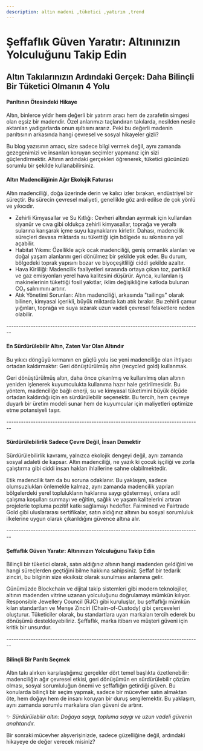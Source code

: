 ```yaml
---
description: altın madeni ,tüketici ,yatırım ,trend
---
```


# Şeffaflık Güven Yaratır: Altınınızın Yolculuğunu Takip Edin

## Altın Takılarınızın Ardındaki Gerçek: Daha Bilinçli Bir Tüketici Olmanın 4 Yolu

#### &#x20;Parıltının Ötesindeki Hikaye

Altın, binlerce yıldır hem değerli bir yatırım aracı hem de zarafetin simgesi olan eşsiz bir madendir. Özel anlarımızı taçlandıran takılarda, nesilden nesile aktarılan yadigarlarda onun ışıltısını ararız. Peki bu değerli madenin parıltısının arkasında hangi çevresel ve sosyal hikayeler gizli?

Bu blog yazısının amacı, size sadece bilgi vermek değil, aynı zamanda gezegenimizi ve insanları koruyan seçimler yapmanız için sizi güçlendirmektir. Altının ardındaki gerçekleri öğrenerek, tüketici gücünüzü sorumlu bir şekilde kullanabilirsiniz.



#### &#x20;Altın Madenciliğinin Ağır Ekolojik Faturası

Altın madenciliği, doğa üzerinde derin ve kalıcı izler bırakan, endüstriyel bir süreçtir. Bu sürecin çevresel maliyeti, genellikle göz ardı edilse de çok yönlü ve yıkıcıdır.

* Zehirli Kimyasallar ve Su Kıtlığı: Cevheri altından ayırmak için kullanılan siyanür ve cıva gibi oldukça zehirli kimyasallar, toprağa ve yeraltı sularına karışarak içme suyu kaynaklarını kirletir. Dahası, madencilik süreçleri devasa miktarda su tükettiği için bölgede su sıkıntısına yol açabilir.
* Habitat Yıkımı: Özellikle açık ocak madenciliği, geniş ormanlık alanları ve doğal yaşam alanlarını geri dönülmez bir şekilde yok eder. Bu durum, bölgedeki toprak yapısını bozar ve biyoçeşitliliği ciddi şekilde azaltır.
* Hava Kirliliği: Madencilik faaliyetleri sırasında ortaya çıkan toz, partikül ve gaz emisyonları yerel hava kalitesini düşürür. Ayrıca, kullanılan iş makinelerinin tükettiği fosil yakıtlar, iklim değişikliğine katkıda bulunan CO₂ salınımını artırır.
* Atık Yönetimi Sorunları: Altın madenciliği, arkasında "tailings" olarak bilinen, kimyasal içerikli, büyük miktarda katı atık bırakır. Bu zehirli çamur yığınları, toprağa ve suya sızarak uzun vadeli çevresel felaketlere neden olabilir.

\--------------------------------------------------------------------------------

#### &#x20;En Sürdürülebilir Altın, Zaten Var Olan Altındır

Bu yıkıcı döngüyü kırmanın en güçlü yolu ise yeni madenciliğe olan ihtiyacı ortadan kaldırmaktır: Geri dönüştürülmüş altın (recycled gold) kullanmak.

Geri dönüştürülmüş altın, daha önce çıkarılmış ve kullanılmış olan altının yeniden işlenerek kuyumculukta kullanıma hazır hale getirilmesidir. Bu yöntem, madenciliğe bağlı enerji, su ve kimyasal tüketimini büyük ölçüde ortadan kaldırdığı için en sürdürülebilir seçenektir. Bu tercih, hem çevreye duyarlı bir üretim modeli sunar hem de kuyumcular için maliyetleri optimize etme potansiyeli taşır.

\--------------------------------------------------------------------------------

#### &#x20;Sürdürülebilirlik Sadece Çevre Değil, İnsan Demektir

Sürdürülebilirlik kavramı, yalnızca ekolojik dengeyi değil, aynı zamanda sosyal adaleti de kapsar. Altın madenciliği, ne yazık ki çocuk işçiliği ve zorla çalıştırma gibi ciddi insan hakları ihlallerine sahne olabilmektedir.

Etik madencilik tam da bu soruna odaklanır. Bu yaklaşım, sadece olumsuzlukları önlemekle kalmaz, aynı zamanda madencilik yapılan bölgelerdeki yerel toplulukların haklarına saygı göstermeyi, onlara adil çalışma koşulları sunmayı ve eğitim, sağlık ve yaşam kalitelerini artıran projelerle topluma pozitif katkı sağlamayı hedefler. Fairmined ve Fairtrade Gold gibi uluslararası sertifikalar, satın aldığınız altının bu sosyal sorumluluk ilkelerine uygun olarak çıkarıldığını güvence altına alır.

\--------------------------------------------------------------------------------

#### &#x20;Şeffaflık Güven Yaratır: Altınınızın Yolculuğunu Takip Edin

Bilinçli bir tüketici olarak, satın aldığınız altının hangi madenden geldiğini ve hangi süreçlerden geçtiğini bilme hakkına sahipsiniz. Şeffaf bir tedarik zinciri, bu bilginin size eksiksiz olarak sunulması anlamına gelir.

Günümüzde Blockchain ve dijital takip sistemleri gibi modern teknolojiler, altının madenden vitrine uzanan yolculuğunu doğrulamayı mümkün kılıyor. Responsible Jewellery Council (RJC) gibi kuruluşlar, bu şeffaflığı mümkün kılan standartları ve Menşe Zinciri (Chain-of-Custody) gibi çerçeveleri oluşturur. Tüketiciler olarak, bu standartlara uyan markaları tercih ederek bu dönüşümü destekleyebiliriz. Şeffaflık, marka itibarı ve müşteri güveni için kritik bir unsurdur.

\--------------------------------------------------------------------------------

#### &#x20;Bilinçli Bir Parıltı Seçmek

Altın takı alırken karşılaştığımız gerçekler dört temel başlıkta özetlenebilir: madenciliğin ağır çevresel etkisi, geri dönüşümün en sürdürülebilir çözüm olması, sosyal sorumluluğun önemi ve şeffaflığın getirdiği güven. Bu konularda bilinçli bir seçim yapmak, sadece bir mücevher satın almaktan öte, hem doğayı hem de insanı koruyan bir duruş sergilemektir. Bu yaklaşım, aynı zamanda sorumlu markalara olan güveni de artırır.

✨ _Sürdürülebilir altın: Doğaya saygı, topluma saygı ve uzun vadeli güvenin anahtarıdır._

Bir sonraki mücevher alışverişinizde, sadece güzelliğine değil, ardındaki hikayeye de değer verecek misiniz?
